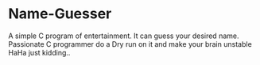# Name-Guesser
A simple C program of entertainment. It can guess your desired name. Passionate C programmer do a Dry run on it and make your brain unstable HaHa just kidding..
